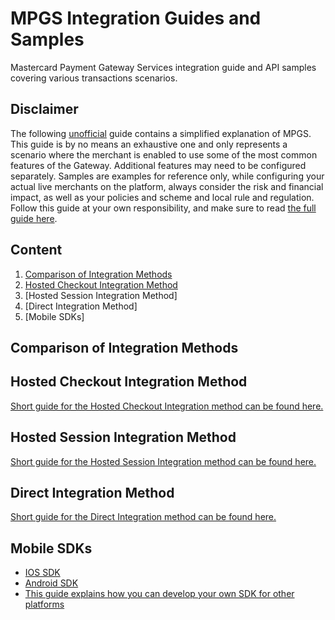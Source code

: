 # MPGS Integration Guides and Samples
Mastercard Payment Gateway Services integration guide and API samples covering various transactions scenarios.

## Disclaimer
The following <ins>unofficial</ins> guide contains a simplified explanation of MPGS. This guide is by no means an exhaustive one and only represents a scenario where the merchant is enabled to use some of the most common features of the Gateway. Additional features may need to be configured separately. Samples are examples for reference only, while configuring your actual live merchants on the platform, always consider the risk and financial impact, as well as your policies and scheme and local rule and regulation. Follow this guide at your own responsibility, and make sure to read [the full guide here](https://ap-gateway.mastercard.com/api/documentation/integrationGuidelines/index.html?locale=en_US).

## Content
1. [Comparison of Integration Methods](#Comparison-of-Integration-Methods)
2. [Hosted Checkout Integration Method](#Hosted-Checkout-Integration-Methods)
3. [Hosted Session Integration Method]
4. [Direct Integration Method]
5. [Mobile SDKs]

## Comparison of Integration Methods


## Hosted Checkout Integration Method
[Short guide for the Hosted Checkout Integration method can be found here.](https://github.com/Mastercard-MEA/MPGS-Integration-Guides-and-Samples/blob/main/docs/hosted-checkout.md)

## Hosted Session Integration Method
[Short guide for the Hosted Session Integration method can be found here.]()

## Direct Integration Method
[Short guide for the Direct Integration method can be found here.]()

## Mobile SDKs
- [IOS SDK](https://github.com/Mastercard-Gateway/gateway-ios-sdk)
- [Android SDK](https://github.com/Mastercard-Gateway/gateway-android-sdk)
- [This guide explains how you can develop your own SDK for other platforms]()

